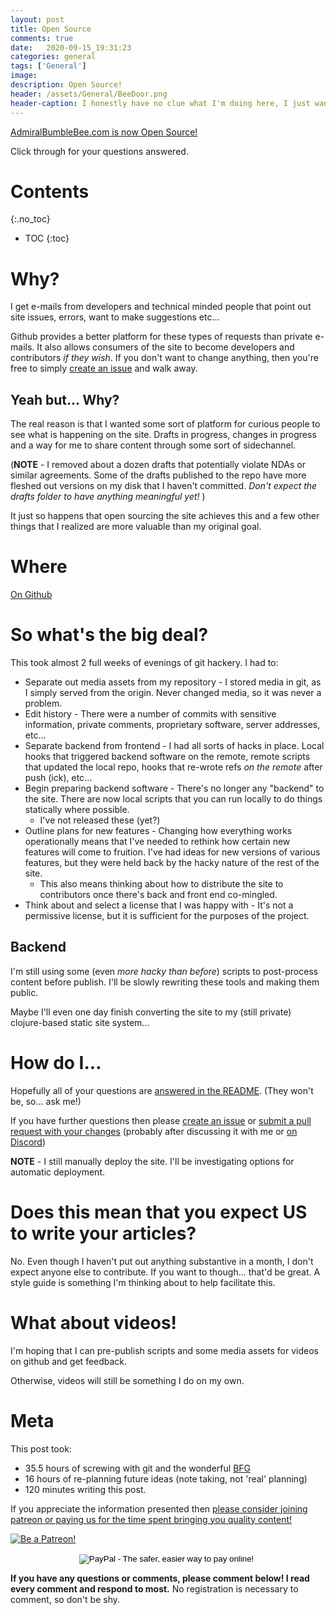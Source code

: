 ```yaml
---
layout: post
title: Open Source
comments: true
date:   2020-09-15_19:31:23 
categories: general
tags: ['General']
image:
description: Open Source!
header: /assets/General/BeeDoor.png
header-caption: I honestly have no clue what I'm doing here, I just wanted to make a cute image.
---
```


[AdmiralBumbleBee.com is now Open Source!](https://github.com/admiralbumblebee/AdmiralBumbleBee.com)

Click through for your questions answered.

<!--more-->


# Contents
{:.no_toc}
* TOC
{:toc}

# Why?

I get e-mails from developers and technical minded people that point out site issues, errors, want to make suggestions etc...

Github provides a better platform for these types of requests than private e-mails. It also allows consumers of the site to become developers and contributors _if they wish_. If you don't want to change anything, then you're free to simply [create an issue](https://github.com/admiralbumblebee/AdmiralBumbleBee.com/issues) and walk away.

## Yeah but... Why?

The real reason is that I wanted some sort of platform for curious people to see what is happening on the site. Drafts in progress, changes in progress and a way for me to share content through some sort of sidechannel.

(**NOTE** - I removed about a dozen drafts that potentially violate NDAs or similar agreements. Some of the drafts published to the repo have more fleshed out versions on my disk that I haven't committed. _Don't expect the drafts folder to have anything meaningful yet!_ )

It just so happens that open sourcing the site achieves this and a few other things that I realized are more valuable than my original goal.

# Where

[On Github](https://github.com/admiralbumblebee/AdmiralBumbleBee.com)

# So what's the big deal?

This took almost 2 full weeks of evenings of git hackery. I had to:

* Separate out media assets from my repository - I stored media in git, as I simply served from the origin. Never changed media, so it was never a problem.
* Edit history - There were a number of commits with sensitive information, private comments, proprietary software, server addresses, etc... 
* Separate backend from frontend - I had all sorts of hacks in place. Local hooks that triggered backend software on the remote, remote scripts that updated the local repo, hooks that re-wrote refs _on the remote_ after push (ick), etc...
* Begin preparing backend software - There's no longer any "backend" to the site. There are now local scripts that you can run locally to do things statically where possible.
  * I've not released these (yet?)
* Outline plans for new features - Changing how everything works operationally means that I've needed to rethink how certain new features will come to fruition. I've had ideas for new versions of various features, but they were held back by the hacky nature of the rest of the site.
  * This also means thinking about how to distribute the site to contributors once there's back and front end co-mingled.
* Think about and select a license that I was happy with - It's not a permissive license, but it is sufficient for the purposes of the project.

## Backend

I'm still using some (even _more hacky than before_) scripts to post-process content before publish. I'll be slowly rewriting these tools and making them public.

Maybe I'll even one day finish converting the site to my (still private) clojure-based static site system...

# How do I...

Hopefully all of your questions are [answered in the README](https://github.com/admiralbumblebee/AdmiralBumbleBee.com/blob/master/README.md). (They won't be, so... ask me!)

If you have further questions then please [create an issue](https://github.com/admiralbumblebee/AdmiralBumbleBee.com/issues) or [submit a pull request with your changes](https://github.com/admiralbumblebee/AdmiralBumbleBee.com/pulls) (probably after discussing it with me or [on Discord](https://discord.gg/34cFzVn))

**NOTE** - I still manually deploy the site. I'll be investigating options for automatic deployment.

# Does this mean that you expect **US** to write your articles?

No. Even though I haven't put out anything substantive in a month, I don't expect anyone else to contribute. If you want to though... that'd be great. A style guide is something I'm thinking about to help facilitate this.

# What about videos!

I'm hoping that I can pre-publish scripts and some media assets for videos on github and get feedback.

Otherwise, videos will still be something I do on my own.

# Meta

This post took:

* 35.5 hours of screwing with git and the wonderful [BFG](https://rtyley.github.io/bfg-repo-cleaner/)
* 16 hours of re-planning future ideas (note taking, not 'real' planning)
* 120 minutes writing this post.

 If you appreciate the information presented then <a href="/DonateNow/">please consider joining patreon or paying us for the time spent bringing you quality content!</a>

<a href="https://www.patreon.com/bePatron?u=7465992"> <img class="patreon-button" src="/assets/Patreon.png" alt="Be a Patreon!"></a>

<form style="text-align: center;" action="https://www.paypal.com/cgi-bin/webscr" method="post" target="_top">
<input type="hidden" name="cmd" value="_s-xclick">
<input type="hidden" name="hosted_button_id" value="BR247JAZBTUJJ">
<input type="image" src="https://www.paypalobjects.com/en_US/i/btn/btn_donateCC_LG.gif" border="0" name="submit" alt="PayPal - The safer, easier way to pay online!">
<img alt="" border="0" src="https://www.paypalobjects.com/en_US/i/scr/pixel.gif" width="1" height="1">
</form>

**If you have any questions or comments, please comment below! I read every comment and respond to most.** No registration is necessary to comment, so don't be shy.

